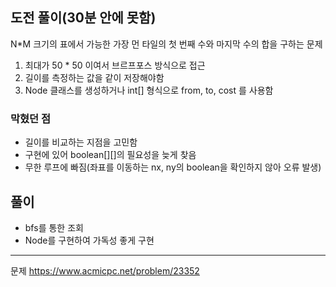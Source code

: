 ## 도전 풀이(30분 안에 못함)

 N*M 크기의 표에서 가능한 가장 먼 타일의 첫 번째 수와 마지막 수의 합을 구하는 문제
 1. 최대가 50 * 50 이여서 브르프포스 방식으로 접근
 2. 길이를 측정하는 값을 같이 저장해야함
 3. Node 클래스를 생성하거나 int[] 형식으로 from, to, cost 를 사용함

### 막혔던 점
- 길이를 비교하는 지점을 고민함
- 구현에 있어 boolean[][]의 필요성을 늦게 찾음
- 무한 루프에 빠짐(좌표를 이동하는 nx, ny의 boolean을 확인하지 않아 오류 발생)

## 풀이
- bfs를 통한 조회
- Node를 구현하여 가독성 좋게 구현

---
문제
https://www.acmicpc.net/problem/23352